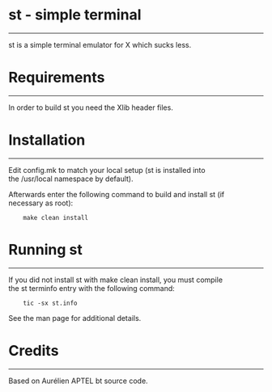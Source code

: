 # st - simple terminal
--------------------
st is a simple terminal emulator for X which sucks less.


# Requirements
------------
In order to build st you need the Xlib header files.


# Installation
------------
Edit config.mk to match your local setup (st is installed into<br/>
the /usr/local namespace by default).

Afterwards enter the following command to build and install st (if<br/>
necessary as root):
```
    make clean install
```

# Running st
----------
If you did not install st with make clean install, you must compile<br/>
the st terminfo entry with the following command:
```
    tic -sx st.info
```
See the man page for additional details.

# Credits
-------
Based on Aurélien APTEL <aurelien dot aptel at gmail dot com> bt source code.

